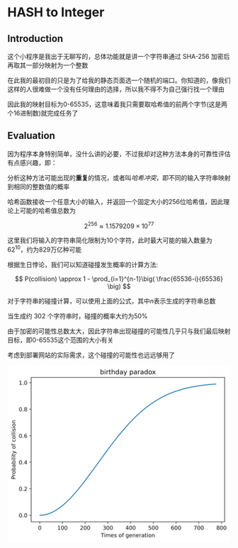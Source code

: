 # HASH to Integer

## Introduction

这个小程序是我出于无聊写的，总体功能就是讲一个字符串通过 SHA-256 加密后再取其一部分映射为一个整数

在此我的最初目的只是为了给我的静态页面选一个随机的端口。你知道的，像我们这样的人很难做一个没有任何理由的选择，所以我不得不为自己强行找一个理由

因此我的映射目标为0-65535，这意味着我只需要取哈希值的前两个字节(这是两个16进制数)就完成任务了

## Evaluation

因为程序本身特别简单，没什么讲的必要，不过我却对这种方法本身的可靠性评估有点感兴趣，即：

分析这种方法可能出现的**重复**的情况，或者叫*哈希冲突*，即不同的输入字符串映射到相同的整数值的概率

哈希函数接收一个任意大小的输入，并返回一个固定大小的256位哈希值，因此理论上可能的哈希值总数为

$$
2^{256} \approx 1.1579209 \times 10^{77}
$$

这里我们将输入的字符串简化限制为10个字符，此时最大可能的输入数量为$62^{10}$，约为829万亿种可能

根据生日悖论，我们可以知道碰撞发生概率的计算方法:

$$
P(collision) \approx 1 - \prod_{i=1}^{n-1}\big( \frac{65536-i}{65536} \big)
$$

对于字符串的碰撞计算，可以使用上面的公式，其中$n$表示生成的字符串总数

当生成约 302 个字符串时，碰撞的概率大约为50%

由于加密的可能性总数太大，因此字符串出现碰撞的可能性几乎只与我们最后映射目标，即0-65535这个范围的大小有关

考虑到部署网站的实际需求，这个碰撞的可能性也远远够用了

![birthday](./birthday.png)